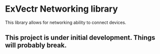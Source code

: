 # ExVectr Networking library
This library allows for networking ability to connect devices.
## **This project is under initial development. Things will probably break.**